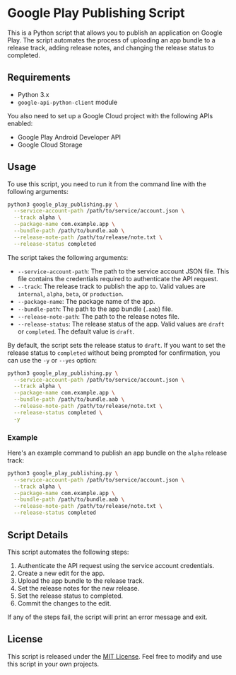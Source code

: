 # Google Play Publishing Script

This is a Python script that allows you to publish an application on Google Play. The script automates the process of uploading an app bundle to a release track, adding release notes, and changing the release status to completed.

## Requirements
- Python 3.x
- `google-api-python-client` module

You also need to set up a Google Cloud project with the following APIs enabled: 
- Google Play Android Developer API
- Google Cloud Storage

## Usage

To use this script, you need to run it from the command line with the following arguments:

```bash
python3 google_play_publishing.py \
  --service-account-path /path/to/service/account.json \
  --track alpha \
  --package-name com.example.app \
  --bundle-path /path/to/bundle.aab \
  --release-note-path /path/to/release/note.txt \
  --release-status completed
```

The script takes the following arguments:

- `--service-account-path`: The path to the service account JSON file. This file contains the credentials required to authenticate the API request.
- `--track`: The release track to publish the app to. Valid values are `internal`, `alpha`, `beta`, or `production`.
- `--package-name`: The package name of the app.
- `--bundle-path`: The path to the app bundle (`.aab`) file.
- `--release-note-path`: The path to the release notes file.
- `--release-status`: The release status of the app. Valid values are `draft` or `completed`. The default value is `draft`.

By default, the script sets the release status to `draft`. If you want to set the release status to `completed` without being prompted for confirmation, you can use the `-y` or `--yes` option:

```bash
python3 google_play_publishing.py \
  --service-account-path /path/to/service/account.json \
  --track alpha \
  --package-name com.example.app \
  --bundle-path /path/to/bundle.aab \
  --release-note-path /path/to/release/note.txt \
  --release-status completed \
  -y
```

### Example

Here's an example command to publish an app bundle on the `alpha` release track:

```bash
python3 google_play_publishing.py \
  --service-account-path /path/to/service/account.json \
  --track alpha \
  --package-name com.example.app \
  --bundle-path /path/to/bundle.aab \
  --release-note-path /path/to/release/note.txt \
  --release-status completed
```

## Script Details

This script automates the following steps:

1. Authenticate the API request using the service account credentials.
2. Create a new edit for the app.
3. Upload the app bundle to the release track.
4. Set the release notes for the new release.
5. Set the release status to completed.
6. Commit the changes to the edit.

If any of the steps fail, the script will print an error message and exit.

## License

This script is released under the [MIT License](https://github.com/Open-Source-Agency/google-play-publishing-script/blob/main/LICENSE). Feel free to modify and use this script in your own projects.